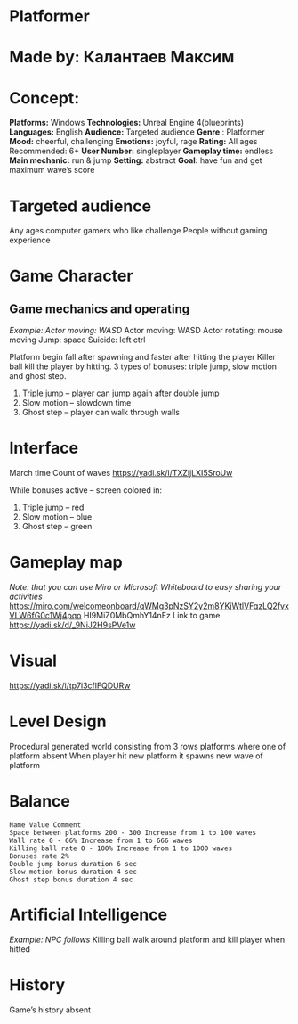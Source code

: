 # Platformer

# Made by: Калантаев Максим


# Concept:

**Platforms:** Windows
**Technologies:** Unreal Engine 4(blueprints)
**Languages:** English
**Audience:** Targeted audience
**Genre** : Platformer
**Mood:** cheerful, challenging
**Emotions:** joyful, rage
**Rating:**
All ages
Recommended: 6+
**User Number:**
singleplayer
**Gameplay time:** endless
**Main mechanic:** run & jump
**Setting:** abstract
**Goal:** have fun and get maximum wave’s score

# Targeted audience

Any ages computer gamers who like challenge
People without gaming experience

# Game Character

## Game mechanics and operating

_Example: Actor moving: WASD_
Actor moving: WASD
Actor rotating: mouse moving
Jump: space
Suicide: left ctrl

Platform begin fall after spawning and faster after hitting the player
Killer ball kill the player by hitting.
3 types of bonuses: triple jump, slow motion and ghost step.
1) Triple jump – player can jump again after double jump
2) Slow motion – slowdown time
3) Ghost step – player can walk through walls


# Interface

March time Count of waves
https://yadi.sk/i/TXZijLXI5SroUw

While bonuses active – screen colored in:
1) Triple jump – red
2) Slow motion – blue
3) Ghost step – green

# Gameplay map

_Note: that you can use Miro or Microsoft Whiteboard to easy sharing your activities_
https://miro.com/welcomeonboard/qWMg3pNzSY2y2m8YKjWtlVFqzLQ2fvxVLW6fG0c1Wj4pqo
HI9MiZ0MbQmhY14nEz
Link to game
https://yadi.sk/d/_9NiJ2H9sPVe1w


# Visual

https://yadi.sk/i/tp7i3cflFQDURw

# Level Design

Procedural generated world consisting from 3 rows platforms where one of platform absent
When player hit new platform it spawns new wave of platform

# Balance

```
Name Value Comment
Space between platforms 200 - 300 Increase from 1 to 100 waves
Wall rate 0 - 66% Increase from 1 to 666 waves
Killing ball rate 0 - 100% Increase from 1 to 1000 waves
Bonuses rate 2%
Double jump bonus duration 6 sec
Slow motion bonus duration 4 sec
Ghost step bonus duration 4 sec
```
# Artificial Intelligence

_Example: NPC follows_
Killing ball walk around platform and kill player when hitted


# History

Game’s history absent


